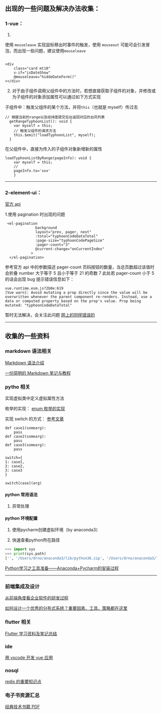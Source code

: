 ## 出现的一些问题及解决办法收集：

### 1-vue：

1.

使用 `mouseleave` 实现鼠标移出时事件的触发，使用 `mouseout` 可能可会引发冒泡，而出现一些问题，建议使用`mouseleave`

```

<div
    class="card mt10"
    v-if="isDateShow"
    @mouseleave="hiddeDateForm()"
></div>
```

2. 对于由子组件调用父组件中的方法时，若想直接获取子组件的对象，并修改或为子组件的对象添加属性可以通过如下方式实现

子组件中：触发父组件的某个方法，并将`this`（也就是 myself）传过去

```
// 根据当前的range以及经纬度提交后台返回对应的台风列表
  getRangeTyphoonList(): void {
    var myself = this;
    // 触发父组件的请求方法
    this.$emit("loadTyphoonList", myself);
  }
```

在父组件中，直接为传入的子组件对象新增新的属性

```
loadTyphoonListByRange(pageInfo): void {
    var myself = this;
    //
    pageInfo.to='xxx'
    }
```

---

### 2-element-ui：

[官方 api](https://element.eleme.cn/#/zh-CN/component/pagination)

1.使用 pagination 时出现的问题

```
 <el-pagination
              background
              layout="prev, pager, next"
              :total="typhoonCodeDataTotal"
              :page-size="typhoonCodePageSize"
              :pager-count="3"
              @current-change="onCurrentIndex"
            >
  </el-pagination>

```

参考官方 api 中的参数描述
pager-count 页码按钮的数量，当总页数超过该值时会折叠 number 大于等于 5 且小于等于 21 的奇数 7
此处若 pager-count 小于 5 的话会出现 bug
提示错误信息如下：

```
vue.runtime.esm.js?2b0e:619
[Vue warn]: Avoid mutating a prop directly since the value will be overwritten whenever the parent component re-renders. Instead, use a data or computed property based on the prop's value. Prop being mutated: "typhoonCodeDataTotal"
```

暂时无法解决，会关注此问题
[网上的同样错误的](https://github.com/ElemeFE/element/issues/14055)

---

## 收集的一些资料

### markdown 语法相关

[Markdown 语法介绍](https://coding.net/help/doc/project/markdown.html)

[一份简明的 Markdown 笔记与教程](https://github.com/mzlogin/markdown-intro)

### pytho 相关

实现虚拟类中定义虚拟属性方法

枚举的实现：
[enum 枚举的实现](https://www.cnblogs.com/codingmylife/archive/2013/05/31/3110656.html)

实现 switch 的方式：
[参考文章](https://www.zhihu.com/question/21123544)

```
def case1(somearg):
    pass
def case2(somearg):
    pass
def case3(somearg):
    pass

switch={
1: case1,
2: case2,
3: case3
}

switch[case](arg)
```

#### python 常用语法

1. 异常处理

#### python 环境配置
1. 使用pycharm创建虚拟环境（by anaconda3）   

2. 快速查看python所在路径  
```python
>>> import sys
>>> print(sys.path)
['', '/Users/drno/anaconda3/lib/python36.zip', '/Users/drno/anaconda3/lib/python3.6', '/Users/drno/anaconda3/lib/python3.6/lib-dynload', '/Users/drno/anaconda3/lib/python3.6/site-packages', '/Users/drno/anaconda3/lib/python3.6/site-packages/aeosa']
```

[Python学习之工具准备——Anaconda+Pycharm的安装过程](https://zhuanlan.zhihu.com/p/36389880)  

---


### 前端集成及设计

[从前端角度看企业软件的研发过程](https://www.yuque.com/xufei-coder/code/fd0gv5?hmsr=toutiao.io&utm_medium=toutiao.io&utm_source=toutiao.io)

[如何设计一个优秀的分布式系统？重要因素、工具、策略都在这里](https://mp.weixin.qq.com/s/XTh46Zj8aCLJ-hN84cnRXQ)

### flutter 相关

[Flutter 学习资料及笔记总结](https://liudanking.com/beautiful-life/flutter-learn-tutorial/?hmsr=toutiao.io&utm_medium=toutiao.io&utm_source=toutiao.io)

### ide

[用 vscode 开发 vue 应用](https://segmentfault.com/a/1190000019055976?hmsr=toutiao.io&utm_medium=toutiao.io&utm_source=toutiao.io)

### nosql

[redis 的重要知识点](https://github.com/Weiwf/redis-mindmap/blob/master/README.md?hmsr=toutiao.io&utm_medium=toutiao.io&utm_source=toutiao.io)

### 电子书资源汇总

[经典技术书籍 PDF](https://github.com/royeo/awesome-programming-books)

